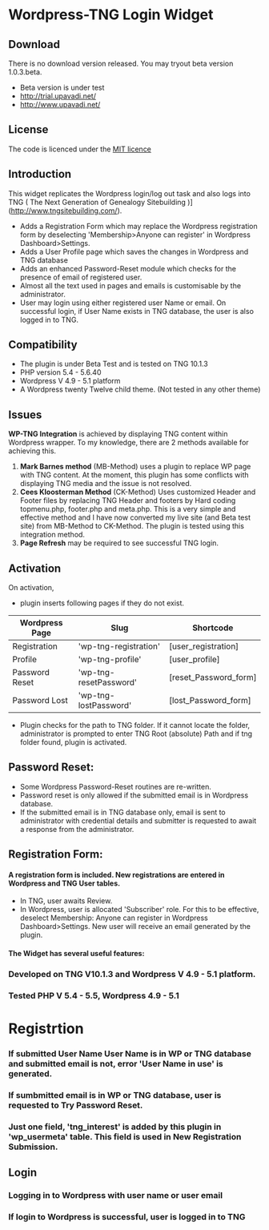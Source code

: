 # **Wordpress-TNG Login Widget** # 
## **Download**
There is no download version released. You may tryout beta version 1.0.3.beta. 

 - Beta version is under test
 - http://trial.upavadi.net/ 
 - http://www.upavadi.net/

## **License**
The code is licenced under the [MIT licence](http://opensource.org/licenses/MIT)

## **Introduction**
This widget replicates the Wordpress login/log out task and also logs into TNG ( The Next Generation of Genealogy Sitebuilding )](http://www.tngsitebuilding.com/).
- Adds a Registration Form which may replace the Wordpress registration form by deselecting 'Membership>Anyone can register' in Wordpress Dashboard>Settings.
- Adds a User Profile page which saves the changes in Wordpress and TNG database
- Adds an enhanced Password-Reset module which checks for the presence of email of registered user.
- Almost all the text used in pages and emails is customisable by the administrator.
- User may login using either registered user Name or email. On successful login, if User Name exists in TNG database, the user is also logged in to TNG.

## **Compatibility**
- The plugin is under Beta Test and is tested on TNG 10.1.3
- PHP version 5.4 - 5.6.40
-  Wordpress V 4.9 - 5.1 platform
- A Wordpress twenty Twelve child theme. (Not tested in any other theme)

## **Issues**
**WP-TNG Integration** is achieved by displaying TNG content within Wordpress wrapper. 
To my knowledge, there are 2 methods available for achieving this.

1. **Mark Barnes method** (MB-Method) uses a plugin to replace WP page with TNG content.
At the moment, this plugin has some conflicts with displaying TNG media and the issue is not resolved.
2. **Cees Kloosterman Method** (CK-Method) Uses customized Header and Footer files by replacing TNG Header and footers by Hard coding topmenu.php, footer.php and meta.php. This is a very simple and effective method and I have now converted my live site (and Beta test site) from MB-Method to CK-Method. The plugin is tested using this integration method.
3. **Page Refresh** may be required to see successful TNG login. 


## **Activation**
On activation, 
 - plugin inserts following pages if they do not exist. 

Wordpress Page | Slug | Shortcode 
---------------|------|----------
Registration   | 'wp-tng-registration'| [user_registration] 
Profile        |  'wp-tng-profile'    |[user_profile]
Password Reset |'wp-tng-resetPassword'| [reset_Password_form]
Password Lost  | 'wp-tng-lostPassword'| [lost_Password_form]

- Plugin checks for the path to TNG folder. If it cannot locate the folder, administrator is prompted to enter TNG Root (absolute) Path  and if tng folder found, plugin is activated. 



	

	



## Password Reset: 
 - Some Wordpress Password-Reset routines are re-written. 
 -  Password reset is only allowed if the submitted email is in Wordpress database. 
 - If the submitted email is in TNG database only, email is sent to administrator with credential details and submitter is requested to await a response from the administrator.

## Registration Form: 
#### A registration form is included. New registrations are entered in Wordpress and TNG User tables. 
 - In TNG,  user awaits Review.
 - In Wordpress, user is allocated 'Subscriber' role. 
For this to be effective, deselect Membership: Anyone can register in Wordpress Dashboard>Settings. New user will receive an email generated by the plugin.




#### The Widget has several useful features:




### Developed on TNG V10.1.3 and Wordpress V 4.9 - 5.1 platform.
### Tested PHP V 5.4 - 5.5, Wordpress 4.9 - 5.1 

# Registrtion
### If submitted User Name User Name is in WP or TNG  database and  submitted email is not, error 'User Name in use' is generated.
### If sumbmitted email is in WP or TNG  database, user is requested to Try Password Reset.
### Just one field, 'tng_interest' is added by this plugin in 'wp_usermeta' table. This field is used in New Registration Submission. 

## Login
### Logging in to Wordpress with user name or user email
### If login to Wordpress is successful, user is logged in to TNG


